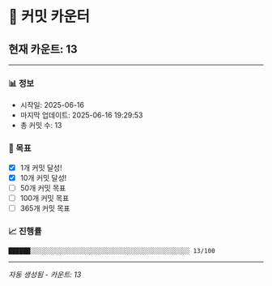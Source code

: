 # 🔢 커밋 카운터

## 현재 카운트: 13

---

### 📊 정보
- 시작일: 2025-06-16
- 마지막 업데이트: 2025-06-16 19:29:53
- 총 커밋 수: 13

### 🎯 목표
- [x] 1개 커밋 달성!
- [x] 10개 커밋 달성!
- [ ] 50개 커밋 목표
- [ ] 100개 커밋 목표
- [ ] 365개 커밋 목표

### 📈 진행률
```
██████░░░░░░░░░░░░░░░░░░░░░░░░░░░░░░░░░░░░░░░░░░░░ 13/100
```

---
*자동 생성됨 - 카운트: 13*

